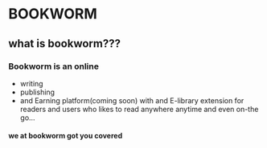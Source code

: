# BOOKWORM

## what is bookworm???

### Bookworm is an online

* writing
* publishing
* and Earning platform(coming soon)
with and E-library extension for readers and users who likes to read anywhere anytime and even on-the go...

#### we at bookworm got you covered
